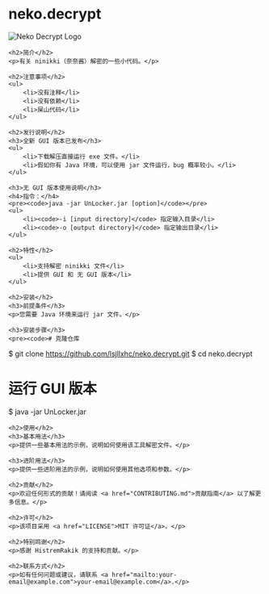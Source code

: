 <!DOCTYPE html>
<html lang="zh-CN">
<head>
    <meta charset="UTF-8">
    <meta name="viewport" content="width=device-width, initial-scale=1.0">
    <title>neko.decrypt</title>
</head>
<body>
    <h1>neko.decrypt</h1>
    <img src="http://101.37.163.43/logo.png" alt="Neko Decrypt Logo">
    
    <h2>简介</h2>
    <p>有关 ninikki（奈奈酱）解密的一些小代码。</p>
    
    <h2>注意事项</h2>
    <ul>
        <li>没有注释</li>
        <li>没有依赖</li>
        <li>屎山代码</li>
    </ul>
    
    <h2>发行说明</h2>
    <h3>全新 GUI 版本已发布</h3>
    <ul>
        <li>下载解压直接运行 exe 文件。</li>
        <li>假如你有 Java 环境，可以使用 jar 文件运行，bug 概率较小。</li>
    </ul>
    
    <h3>无 GUI 版本使用说明</h3>
    <h4>指令：</h4>
    <pre><code>java -jar UnLocker.jar [option]</code></pre>
    <ul>
        <li><code>-i [input directory]</code> 指定输入目录</li>
        <li><code>-o [output directory]</code> 指定输出目录</li>
    </ul>
    
    <h2>特性</h2>
    <ul>
        <li>支持解密 ninikki 文件</li>
        <li>提供 GUI 和 无 GUI 版本</li>
    </ul>
    
    <h2>安装</h2>
    <h3>前提条件</h3>
    <p>您需要 Java 环境来运行 jar 文件。</p>
    
    <h3>安装步骤</h3>
    <pre><code># 克隆仓库
$ git clone https://github.com/lsjllxhc/neko.decrypt.git
$ cd neko.decrypt
# 运行 GUI 版本
$ java -jar UnLocker.jar
</code></pre>
    
    <h2>使用</h2>
    <h3>基本用法</h3>
    <p>提供一些基本用法的示例，说明如何使用该工具解密文件。</p>
    
    <h3>进阶用法</h3>
    <p>提供一些进阶用法的示例，说明如何使用其他选项和参数。</p>
    
    <h2>贡献</h2>
    <p>欢迎任何形式的贡献！请阅读 <a href="CONTRIBUTING.md">贡献指南</a> 以了解更多信息。</p>
    
    <h2>许可</h2>
    <p>该项目采用 <a href="LICENSE">MIT 许可证</a>。</p>
    
    <h2>特别鸣谢</h2>
    <p>感谢 HistremRakik 的支持和贡献。</p>
    
    <h2>联系方式</h2>
    <p>如有任何问题或建议，请联系 <a href="mailto:your-email@example.com">your-email@example.com</a>.</p>
</body>
</html>